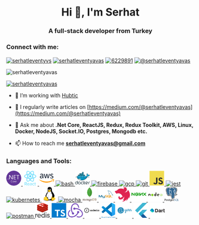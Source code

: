 <h1 align="center">Hi 👋, I'm Serhat</h1>
<h3 align="center">A full-stack developer from Turkey</h3>

<h3 align="left">Connect with me:</h3>
<p align="left">
<a href="https://twitter.com/serhatleventyvs" target="blank"><img align="center" src="https://raw.githubusercontent.com/rahuldkjain/github-profile-readme-generator/master/src/images/icons/Social/twitter.svg" alt="serhatleventyvs" height="30" width="40" /></a>
<a href="https://linkedin.com/in/serhatleventyavas" target="blank"><img align="center" src="https://raw.githubusercontent.com/rahuldkjain/github-profile-readme-generator/master/src/images/icons/Social/linked-in-alt.svg" alt="serhatleventyavas" height="30" width="40" /></a>
<a href="https://stackoverflow.com/users/6229891" target="blank"><img align="center" src="https://raw.githubusercontent.com/rahuldkjain/github-profile-readme-generator/master/src/images/icons/Social/stack-overflow.svg" alt="6229891" height="30" width="40" /></a>
<a href="https://medium.com/@serhatleventyavas" target="blank"><img align="center" src="https://raw.githubusercontent.com/rahuldkjain/github-profile-readme-generator/master/src/images/icons/Social/medium.svg" alt="@serhatleventyavas" height="30" width="40" /></a>
</p>
<p align="left"> <img src="https://komarev.com/ghpvc/?username=serhatleventyavas&label=Profile%20views&color=0e75b6&style=flat" alt="serhatleventyavas" /> </p>
<p align="left"> <a href="https://github-profile-trophy.vercel.app/?username=serhatleventyavas"><img src="https://github-profile-trophy.vercel.app/?username=serhatleventyavas" alt="serhatleventyavas" /></a> </p>


- 👯 I’m working with [Hubtic](https://www.hubtic.com)

- 📝 I regularly write articles on [https://medium.com/@serhatleventyavas](https://medium.com/@serhatleventyavas)

- 💬 Ask me about **.Net Core, ReactJS, Redux, Redux Toolkit, AWS, Linux, Docker, NodeJS, Socket.IO, Postgres, Mongodb etc.**

- 📫 How to reach me **serhatleventyavas@gmail.com**

<h3 align="left">Languages and Tools:</h3>
<p align="left">
    <a href="https://dotnet.microsoft.com/en-us/" target="_blank" rel="noreferrer">
    <img
      src="https://github.com/devicons/devicon/blob/master/icons/dotnetcore/dotnetcore-original.svg"
      alt="dotnetcore"
      width="40"
      height="40"
    />
  </a>
    <a href="https://react.dev/" target="_blank" rel="noreferrer">
    <img
      src="https://github.com/devicons/devicon/blob/master/icons/react/react-original-wordmark.svg"
      alt="reactjs"
      width="40"
      height="40"
    />
  </a>
  <a href="https://aws.amazon.com" target="_blank" rel="noreferrer">
    <img
      src="https://raw.githubusercontent.com/devicons/devicon/master/icons/amazonwebservices/amazonwebservices-original-wordmark.svg"
      alt="aws"
      width="40"
      height="40"
    />
  </a>
    <a href="https://www.gnu.org/software/bash/" target="_blank" rel="noreferrer">
    <img
      src="https://www.vectorlogo.zone/logos/gnu_bash/gnu_bash-icon.svg"
      alt="bash"
      width="40"
      height="40"
    />
  </a>
  <a href="https://www.docker.com/" target="_blank" rel="noreferrer">
    <img
      src="https://raw.githubusercontent.com/devicons/devicon/master/icons/docker/docker-original-wordmark.svg"
      alt="docker"
      width="40"
      height="40"
    />
  </a>
  <a href="https://firebase.google.com/" target="_blank" rel="noreferrer">
    <img
      src="https://www.vectorlogo.zone/logos/firebase/firebase-icon.svg"
      alt="firebase"
      width="40"
      height="40"
    />
  </a>
  <a href="https://cloud.google.com" target="_blank" rel="noreferrer">
    <img
      src="https://www.vectorlogo.zone/logos/google_cloud/google_cloud-icon.svg"
      alt="gcp"
      width="40"
      height="40"
    />
  </a>
  <a href="https://git-scm.com/" target="_blank" rel="noreferrer">
    <img
      src="https://www.vectorlogo.zone/logos/git-scm/git-scm-icon.svg"
      alt="git"
      width="40"
      height="40"
    />
  </a>
  <a
    href="https://developer.mozilla.org/en-US/docs/Web/JavaScript"
    target="_blank"
    rel="noreferrer"
  >
    <img
      src="https://raw.githubusercontent.com/devicons/devicon/master/icons/javascript/javascript-original.svg"
      alt="javascript"
      width="40"
      height="40"
    />
  </a>
  <a href="https://jestjs.io" target="_blank" rel="noreferrer">
    <img
      src="https://www.vectorlogo.zone/logos/jestjsio/jestjsio-icon.svg"
      alt="jest"
      width="40"
      height="40"
    />
  </a>
  <a href="https://kubernetes.io" target="_blank" rel="noreferrer">
    <img
      src="https://www.vectorlogo.zone/logos/kubernetes/kubernetes-icon.svg"
      alt="kubernetes"
      width="40"
      height="40"
    />
  </a>
  <a href="https://www.linux.org/" target="_blank" rel="noreferrer">
    <img
      src="https://raw.githubusercontent.com/devicons/devicon/master/icons/linux/linux-original.svg"
      alt="linux"
      width="40"
      height="40"
    />
  </a>
  <a href="https://mochajs.org" target="_blank" rel="noreferrer">
    <img
      src="https://www.vectorlogo.zone/logos/mochajs/mochajs-icon.svg"
      alt="mocha"
      width="40"
      height="40"
    />
  </a>
  <a href="https://www.mongodb.com/" target="_blank" rel="noreferrer">
    <img
      src="https://raw.githubusercontent.com/devicons/devicon/master/icons/mongodb/mongodb-original-wordmark.svg"
      alt="mongodb"
      width="40"
      height="40"
    />
  </a>
  <a href="https://www.mysql.com/" target="_blank" rel="noreferrer">
    <img
      src="https://raw.githubusercontent.com/devicons/devicon/master/icons/mysql/mysql-original-wordmark.svg"
      alt="mysql"
      width="40"
      height="40"
    />
  </a>
  <a href="https://nestjs.com/" target="_blank" rel="noreferrer">
    <img
      src="https://raw.githubusercontent.com/devicons/devicon/master/icons/nestjs/nestjs-plain.svg"
      alt="nestjs"
      width="40"
      height="40"
    />
  </a>
  <a href="https://www.nginx.com" target="_blank" rel="noreferrer">
    <img
      src="https://raw.githubusercontent.com/devicons/devicon/master/icons/nginx/nginx-original.svg"
      alt="nginx"
      width="40"
      height="40"
    />
  </a>
  <a href="https://nodejs.org" target="_blank" rel="noreferrer">
    <img
      src="https://raw.githubusercontent.com/devicons/devicon/master/icons/nodejs/nodejs-original-wordmark.svg"
      alt="nodejs"
      width="40"
      height="40"
    />
  </a>
  <a href="https://www.postgresql.org" target="_blank" rel="noreferrer">
    <img
      src="https://raw.githubusercontent.com/devicons/devicon/master/icons/postgresql/postgresql-original-wordmark.svg"
      alt="postgresql"
      width="40"
      height="40"
    />
  </a>
  <a href="https://postman.com" target="_blank" rel="noreferrer">
    <img
      src="https://www.vectorlogo.zone/logos/getpostman/getpostman-icon.svg"
      alt="postman"
      width="40"
      height="40"
    />
  </a>
    <a href="https://redis.io" target="_blank" rel="noreferrer">
    <img
      src="https://raw.githubusercontent.com/devicons/devicon/master/icons/redis/redis-original-wordmark.svg"
      alt="redis"
      width="40"
      height="40"
    />
  </a>


  <a href="https://www.typescriptlang.org/" target="_blank" rel="noreferrer">
    <img
      src="https://raw.githubusercontent.com/devicons/devicon/master/icons/typescript/typescript-original.svg"
      alt="typescript"
      width="40"
      height="40"
    />
  </a>

  <a href="https://redux.js.org/" target="_blank" rel="noreferrer">
    <img
      src="https://github.com/devicons/devicon/blob/master/icons/redux/redux-original.svg"
      alt="reduxjs"
      width="40"
      height="40"
    />
  </a>


  <a href="https://socket.io/" target="_blank" rel="noreferrer">
    <img
      src="https://github.com/devicons/devicon/blob/master/icons/socketio/socketio-original-wordmark.svg"
      alt="socketio"
      width="40"
      height="40"
    />
  </a>

  <a href="https://code.visualstudio.com/" target="_blank" rel="noreferrer">
    <img
      src="https://github.com/devicons/devicon/blob/master/icons/vscode/vscode-original-wordmark.svg"
      alt="vscode"
      width="40"
      height="40"
    />
  </a>

  <a href="https://yarnpkg.com/" target="_blank" rel="noreferrer">
    <img
      src="https://github.com/devicons/devicon/blob/master/icons/yarn/yarn-original-wordmark.svg"
      alt="yarn"
      width="40"
      height="40"
    />
  </a>

  <a href="https://flutter.dev/" target="_blank" rel="noreferrer">
    <img
      src="https://github.com/devicons/devicon/blob/master/icons/flutter/flutter-original.svg"
      alt="flutter"
      width="40"
      height="40"
    />
  </a>

  <a href="https://dart.dev/" target="_blank" rel="noreferrer">
    <img
      src="https://github.com/devicons/devicon/blob/master/icons/dart/dart-original-wordmark.svg"
      alt="dart"
      width="40"
      height="40"
    />
  </a>
</p>
